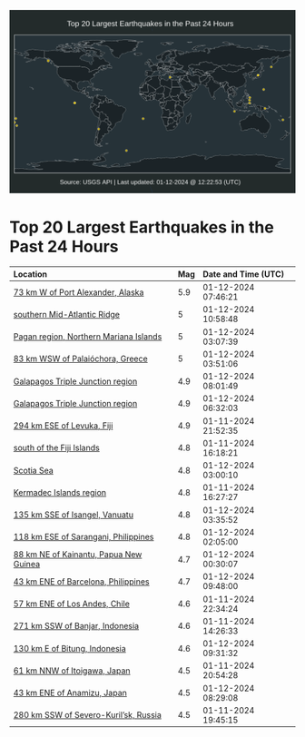 ![Map](./map.png)

# Top 20 Largest Earthquakes in the Past 24 Hours

| Location | Mag | Date and Time (UTC) |
|:---|:---|:---|
| [73 km W of Port Alexander, Alaska](https://earthquake.usgs.gov/earthquakes/eventpage/ak024jyw3sk) | 5.9 | 01-12-2024 07:46:21 |
| [southern Mid-Atlantic Ridge](https://earthquake.usgs.gov/earthquakes/eventpage/us6000m39l) | 5 | 01-12-2024 10:58:48 |
| [Pagan region, Northern Mariana Islands](https://earthquake.usgs.gov/earthquakes/eventpage/us6000m38b) | 5 | 01-12-2024 03:07:39 |
| [83 km WSW of Palaióchora, Greece](https://earthquake.usgs.gov/earthquakes/eventpage/us6000m38i) | 5 | 01-12-2024 03:51:06 |
| [Galapagos Triple Junction region](https://earthquake.usgs.gov/earthquakes/eventpage/us6000m39d) | 4.9 | 01-12-2024 08:01:49 |
| [Galapagos Triple Junction region](https://earthquake.usgs.gov/earthquakes/eventpage/us6000m391) | 4.9 | 01-12-2024 06:32:03 |
| [294 km ESE of Levuka, Fiji](https://earthquake.usgs.gov/earthquakes/eventpage/us6000m37d) | 4.9 | 01-11-2024 21:52:35 |
| [south of the Fiji Islands](https://earthquake.usgs.gov/earthquakes/eventpage/us6000m35e) | 4.8 | 01-11-2024 16:18:21 |
| [Scotia Sea](https://earthquake.usgs.gov/earthquakes/eventpage/us6000m38a) | 4.8 | 01-12-2024 03:00:10 |
| [Kermadec Islands region](https://earthquake.usgs.gov/earthquakes/eventpage/us6000m35f) | 4.8 | 01-11-2024 16:27:27 |
| [135 km SSE of Isangel, Vanuatu](https://earthquake.usgs.gov/earthquakes/eventpage/us6000m38e) | 4.8 | 01-12-2024 03:35:52 |
| [118 km ESE of Sarangani, Philippines](https://earthquake.usgs.gov/earthquakes/eventpage/us6000m387) | 4.8 | 01-12-2024 02:05:00 |
| [88 km NE of Kainantu, Papua New Guinea](https://earthquake.usgs.gov/earthquakes/eventpage/us6000m37y) | 4.7 | 01-12-2024 00:30:07 |
| [43 km ENE of Barcelona, Philippines](https://earthquake.usgs.gov/earthquakes/eventpage/us6000m39g) | 4.7 | 01-12-2024 09:48:00 |
| [57 km ENE of Los Andes, Chile](https://earthquake.usgs.gov/earthquakes/eventpage/us6000m37h) | 4.6 | 01-11-2024 22:34:24 |
| [271 km SSW of Banjar, Indonesia](https://earthquake.usgs.gov/earthquakes/eventpage/us6000m339) | 4.6 | 01-11-2024 14:26:33 |
| [130 km E of Bitung, Indonesia](https://earthquake.usgs.gov/earthquakes/eventpage/us6000m39e) | 4.6 | 01-12-2024 09:31:32 |
| [61 km NNW of Itoigawa, Japan](https://earthquake.usgs.gov/earthquakes/eventpage/us6000m36x) | 4.5 | 01-11-2024 20:54:28 |
| [43 km ENE of Anamizu, Japan](https://earthquake.usgs.gov/earthquakes/eventpage/us6000m39a) | 4.5 | 01-12-2024 08:29:08 |
| [280 km SSW of Severo-Kuril’sk, Russia](https://earthquake.usgs.gov/earthquakes/eventpage/us6000m36b) | 4.5 | 01-11-2024 19:45:15 |
